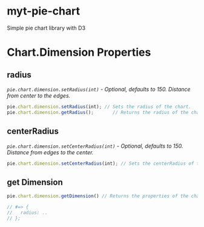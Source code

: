 # myt-pie-chart
Simple pie chart library with D3

# Chart.Dimension Properties

## radius

  _`pie.chart.dimension.setRadius(int)` - Optional, defaults to 150._
  _Distance from center to the edges._
```JavaScript
pie.chart.dimension.setRadius(int); // Sets the radius of the chart.
pie.chart.dimension.getRadius();       // Returns the radius of the chart.
```

## centerRadius

  _`pie.chart.dimension.setCenterRadius(int)` - Optional, defaults to 150._
  _Distance from edges to the center._

```JavaScript
pie.chart.dimension.setCenterRadius(int); // Sets the centerRadius of the chart.
```

## get Dimension

```JavaScript
pie.chart.dimension.getDimension() // Returns the properties of the chart.dimension object

// #=> {
//   radius: ..
// };
```
